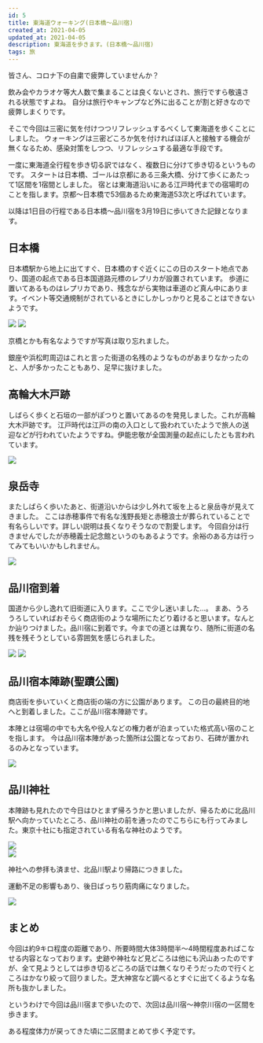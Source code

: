 ```yaml
---
id: 5
title: 東海道ウォーキング(日本橋～品川宿)
created_at: 2021-04-05
updated_at: 2021-04-05
description: 東海道を歩きます。(日本橋～品川宿)
tags: 旅
---
```


皆さん、コロナ下の自粛で疲弊していませんか？

飲み会やカラオケ等大人数で集まることは良くないとされ、旅行ですら敬遠される状態ですよね。
自分は旅行やキャンプなど外に出ることが割と好きなので疲弊しまくりです。

そこで今回は三密に気を付けつつリフレッシュするべくして東海道を歩くことにしました。
ウォーキングは三密どころか気を付ければほぼ人と接触する機会が無くなるため、感染対策をしつつ、リフレッシュする最適な手段です。

一度に東海道全行程を歩き切る訳ではなく、複数日に分けて歩き切るというものです。
スタートは日本橋、ゴールは京都にある三条大橋、分けて歩くにあたって1区間を1宿間としました。
宿とは東海道沿いにある江戸時代までの宿場町のことを指します。京都～日本橋で53個あるため東海道53次と呼ばれています。

以降は1日目の行程である日本橋～品川宿を3月19日に歩いてきた記録となります。

## 日本橋
日本橋駅から地上に出てすぐ、日本橋のすぐ近くにこの日のスタート地点であり、国道の起点である日本国道路元標のレプリカが設置されています。
歩道に置いてあるものはレプリカであり、残念ながら実物は車道のど真ん中にあります。イベント等交通規制がされているときにしかしっかりと見ることはできないようです。

<img src="https://user-images.githubusercontent.com/50108450/113578360-a6d47b00-965d-11eb-9683-c649fd447b90.jpg" />

<img src="https://user-images.githubusercontent.com/50108450/113578579-fc108c80-965d-11eb-9958-5086b683080a.jpg" />

京橋とかも有名なようですが写真は取り忘れました。

銀座や浜松町周辺はこれと言った街道の名残のようなものがあまりなかったのと、人が多かったこともあり、足早に抜けました。

## 高輪大木戸跡
しばらく歩くと石垣の一部がぽつりと置いてあるのを発見しました。これが高輪大木戸跡です。
江戸時代は江戸の南の入口として扱われていたようで旅人の送迎などが行われていたようですね。伊能忠敬が全国測量の起点にしたとも言われています。

<img src="https://user-images.githubusercontent.com/50108450/113578743-4134be80-965e-11eb-893f-3e46f3ca2d03.jpg" />

## 泉岳寺
またしばらく歩いたあと、街道沿いからは少し外れて坂を上ると泉岳寺が見えてきました。
ここは赤穂事件で有名な浅野長矩と赤穂浪士が葬られていることで有名らしいです。詳しい説明は長くなりそうなので割愛します。
今回自分は行きませんでしたが赤穂義士記念館というのもあるようです。余裕のある方は行ってみてもいいかもしれません。

<img src="https://user-images.githubusercontent.com/50108450/113579040-b1dbdb00-965e-11eb-8163-984aa5664c22.jpg" />

## 品川宿到着
国道から少し逸れて旧街道に入ります。ここで少し迷いました...。
まあ、うろうろしていればおそらく商店街のような場所にたどり着けると思います。なんとか辿りつけました。品川宿に到着です。今までの道とは異なり、随所に街道の名残を残そうとしている雰囲気を感じられました。

<img src="https://user-images.githubusercontent.com/50108450/113579330-1d25ad00-965f-11eb-9411-7b326c29e120.jpg" />

<img src="https://user-images.githubusercontent.com/50108450/113579326-1bf48000-965f-11eb-9c75-e6048f8dfc4b.jpg" />


## 品川宿本陣跡(聖蹟公園)
商店街を歩いていくと商店街の端の方に公園があります。
この日の最終目的地へと到着しました。ここが品川宿本陣跡です。

本陣とは宿場の中でも大名や役人などの権力者が泊まっていた格式高い宿のことを指します。
今は品川宿本陣があった箇所は公園となっており、石碑が置かれるのみとなっています。

<img src="https://user-images.githubusercontent.com/50108450/113579493-5b22d100-965f-11eb-80f9-2890ad6c52ae.jpg" />

## 品川神社
本陣跡も見れたので今日はひとまず帰ろうかと思いましたが、帰るために北品川駅へ向かっていたところ、品川神社の前を通ったのでこちらにも行ってみました。東京十社にも指定されている有名な神社のようです。

<img src="https://user-images.githubusercontent.com/50108450/113579643-8d343300-965f-11eb-9bca-1c27dcf6c612.jpg" />
<br>
<img src="https://user-images.githubusercontent.com/50108450/113579640-8c030600-965f-11eb-8447-b789bcb355c3.jpg" />

神社への参拝も済ませ、北品川駅より帰路につきました。

運動不足の影響もあり、後日ばっちり筋肉痛になりました。

<img src="https://user-images.githubusercontent.com/50108450/113579648-8f968d00-965f-11eb-8973-de7b32a80833.jpg" />

## まとめ
今回は約9キロ程度の距離であり、所要時間大体3時間半～4時間程度あればこなせる内容となっております。史跡や神社など見どころは他にも沢山あったのですが、全て見ようとしては歩き切るどころの話では無くなりそうだったので行くところはかなり絞って回りました。芝大神宮など調べるとすぐに出てくるような名所も抜かしました。

というわけで今回は品川宿まで歩いたので、次回は品川宿～神奈川宿の一区間を歩きます。

ある程度体力が戻ってきた頃に二区間まとめて歩く予定です。